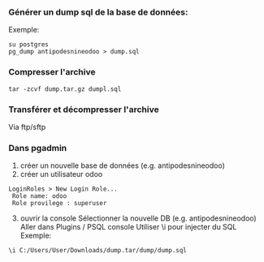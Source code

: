 

### Générer un dump sql de la base de données:
Exemple:
```
su postgres
pg_dump antipodesnineodoo > dump.sql
```
### Compresser l'archive
```
tar -zcvf dump.tar.gz dumpl.sql
```
### Transférer et décompresser l'archive
Via ftp/sftp

### Dans pgadmin
1. créer un nouvelle base de données (e.g. antipodesnineodoo)
2. créer un utilisateur odoo 
```
LoginRoles > New Login Role... 
 Role name: odoo
 Role provilege : superuser
```
3. ouvrir la console 
Sélectionner la nouvelle DB (e.g. antipodesnineodoo) 
Aller dans Plugins / PSQL console
Utiliser \i pour injecter du SQL 
Exemple:
```
\i C:/Users/User/Downloads/dump.tar/dump/dump.sql
```